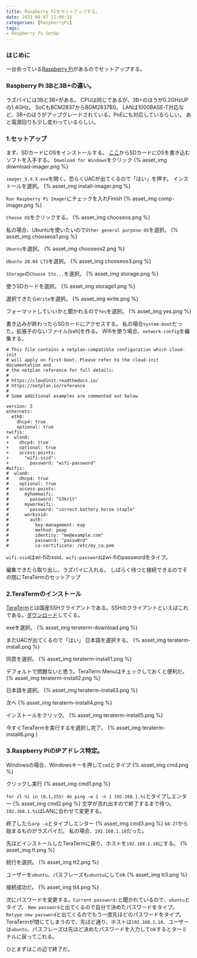 ```yaml
---
title: Raspberry Piをセットアップする。
date: 2021-04-07 11:00:15
categories: [RaspberryPi]
tags: 
- Raspberry Pi SetUp
---
```

### はじめに
一台余っている[Raspberry Pi](https://www.raspberrypi.org/products/raspberry-pi-3-model-b/)があるのでセットアップする。

<!-- toc -->
<!-- more -->
### Raspberry Pi 3Bと3B+の違い。
ラズパイには3Bと3B+がある。
CPUは同じであるが、3B+のほうが0.2GHzUPの1.4GHz。
SoCもBCM2837からBGM2837B0。
LANは1000BASE-T対応など、3B+のほうがアップグレードされている。PoEにも対応しているらしい。
あと電源回りも少し変わっているらしい。

### 1.セットアップ
まず、SDカードにOSをインストールする。
[ここ](https://www.raspberrypi.org/software/)からSDカードにOSを書き込むソフトを入手する。
`Download for Windows`をクリック
{% asset_img download-imager.png %}

`imager_X.X.X.exe`を開く。恐らくUACが出てくるので「はい」を押す。
インストールを選択。
{% asset_img install-imager.png %}

`Run Raspberry Pi Imager`にチェックを入れFinish
{% asset_img comp-imager.png %}

`Choose OS`をクリックする。
{% asset_img chooseos.png %}

私の場合、Ubuntuを使いたいので`Other general purpose OS`を選択。
{% asset_img chooseos1.png %}

`Ubuntu`を選択。
{% asset_img chooseos2.png %}

`Ubuntu 20.04 LTS`を選択。
{% asset_img chooseos3.png %}

`Storage`の`Choose Sto...`を選択。
{% asset_img storage.png %}

使うSDカードを選択。
{% asset_img storage1.png %}

選択できたら`Write`を選択。
{% asset_img write.png %}

フォーマットしていいかと聞かれるので`Yes`を選択。
{% asset_img yes.png %}

書き込みが終わったらSDカードにアクセスする。
私の場合`system-boot`だった。拡張子のないファイル[ssh]を作る。
Wifiを使う場合、`network-config`を編集する。
``` network-config
# This file contains a netplan-compatible configuration which cloud-init
# will apply on first-boot. Please refer to the cloud-init documentation and
# the netplan reference for full details:
#
# https://cloudinit.readthedocs.io/
# https://netplan.io/reference
#
# Some additional examples are commented out below

version: 2
ethernets:
  eth0:
    dhcp4: true
    optional: true
+wifis:
+  wlan0:
+    dhcp4: true
+    optional: true
+    access-points:
+      "wifi-ssid":
+        password: "wifi-password"
#wifis:
#  wlan0:
#    dhcp4: true
#    optional: true
#    access-points:
#      myhomewifi:
#        password: "S3kr1t"
#      myworkwifi:
#        password: "correct battery horse staple"
#      workssid:
#        auth:
#          key-management: eap
#          method: peap
#          identity: "me@example.com"
#          password: "passw0rd"
#          ca-certificate: /etc/my_ca.pem
```
`wifi-ssid`はwi-fiのssid、`wifi-password`はwi-fiのpasswordをタイプ。

編集できたら取り出し、ラズパイに入れる。
しばらく待つと接続できるのでその間にTeraTermのセットアップ

### 2.TeraTermのインストール
[TeraTerm](http://ttssh2.osdn.jp/)とは国産SSHクライアントである。SSHのクライアントといえばこれである。[ダウンロード](https://ja.osdn.net/projects/ttssh2/releases/)してくる。

exeを選択。
{% asset_img teraterm-download.png %}

またUACが出てくるので「はい」
日本語を選択する。
{% asset_img teraterm-install.png %}

同意を選択。
{% asset_img teraterm-install1.png %}

デフォルトで問題ないと思う。TeraTerm Menuはチェックしておくと便利だ。
{% asset_img teraterm-install2.png %} 

日本語を選択。
{% asset_img teraterm-install3.png %}

次へ
{% asset_img teraterm-install4.png %}

インストールをクリック。
{% asset_img teraterm-install5.png %}

今すぐTeraTermを実行するを選択し完了。
{% asset_img teraterm-install6.png }

### 3.Raspberry PiのIPアドレス特定。
Windowsの場合、Windowsキーを押して`cmd`とタイプ
{% asset_img cmd.png %}

クリックし実行
{% asset_img cmd1.png %}

`for /l %i in (0,1,255) do ping -w 1 -n 1 192.168.1.%i`とタイプしエンター
{% asset_img cmd2.png %}
文字が流れ出すので終了するまで待つ。
`192.168.1.%i`はLANに合わせて変更する。

終了したら`arp -a`とタイプしエンター
{% asset_img cmd3.png %}
`b8-27`から始まるものがラズパイだ。
私の場合、`192.168.1.18`だった。

先ほどインストールしたTeraTermに戻り、ホストを`192.168.1.18`にする。
{% asset_img tt.png %}

続行を選択。
{% asset_img tt2.png %}

ユーザーを`ubuntu`、パスフレーズも`ubuntu`にしてok
{% asset_img tt3.png %}

接続成功だ。
{% asset_img tt4.png %}

次にパスワードを変更する。`Current password:`と聞かれているので、`ubuntu`とタイプ。
`New password`と出てくるので自分で決めたパスワードをタイプ。
`Retype new password`と出てくるのでもう一度先ほどのパスワードをタイプ。
TeraTermが閉じてしまうので、先ほど通り、ホストは`192.168.1.18`、ユーザーは`ubuntu`、パスフレーズは先ほど決めたパスワードを入力してokするとターミナルに戻ってこれる。

ひとまずはこの辺で終了だ。